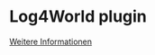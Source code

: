 # Log4World plugin
[Weitere Informationen](https://developers.plentymarkets.com/marketplace/plugin-requirements#marketplace-user-guide)